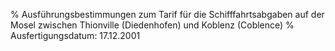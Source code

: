 % Ausführungsbestimmungen zum Tarif für die Schifffahrtsabgaben auf der Mosel zwischen Thionville (Diedenhofen) und Koblenz (Coblence)
% Ausfertigungsdatum: 17.12.2001
 